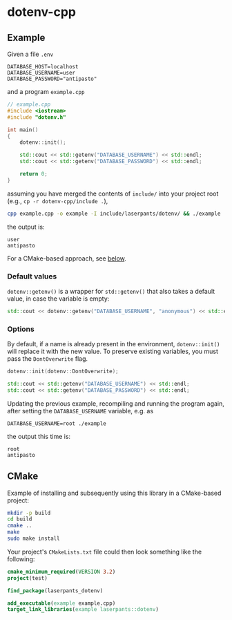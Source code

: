 # dotenv-cpp

## Example

Given a file `.env`

```shell
DATABASE_HOST=localhost
DATABASE_USERNAME=user
DATABASE_PASSWORD="antipasto"
```

and a program `example.cpp`

```cpp
// example.cpp
#include <iostream>
#include "dotenv.h"

int main()
{
    dotenv::init();

    std::cout << std::getenv("DATABASE_USERNAME") << std::endl;
    std::cout << std::getenv("DATABASE_PASSWORD") << std::endl;

    return 0;
}
```

assuming you have merged the contents of `include/` into your project root (e.g., `cp -r dotenv-cpp/include .`),

```bash
cpp example.cpp -o example -I include/laserpants/dotenv/ && ./example
```

the output is:

```
user
antipasto
```

For a CMake-based approach, see [below](CMake).

### Default values

`dotenv::getenv()` is a wrapper for `std::getenv()` that also takes a default value, in case the variable is empty:

```cpp
std::cout << dotenv::getenv("DATABASE_USERNAME", "anonymous") << std::endl;
```

### Options

By default, if a name is already present in the environment, `dotenv::init()` will replace it with the new value. To preserve existing variables, you must pass the `DontOverwrite` flag.

```cpp
dotenv::init(dotenv::DontOverwrite);

std::cout << std::getenv("DATABASE_USERNAME") << std::endl;
std::cout << std::getenv("DATABASE_PASSWORD") << std::endl;
```

Updating the previous example, recompiling and running the program again, after setting the `DATABASE_USERNAME` variable, e.g. as

```
DATABASE_USERNAME=root ./example
```

the output this time is:

```
root
antipasto
```

## CMake

Example of installing and subsequently using this library in a CMake-based project:

```bash
mkdir -p build
cd build
cmake ..
make
sudo make install
```

Your project's `CMakeLists.txt` file could then look something like the following:

```cmake
cmake_minimum_required(VERSION 3.2)
project(test)

find_package(laserpants_dotenv)

add_executable(example example.cpp)
target_link_libraries(example laserpants::dotenv)
```
